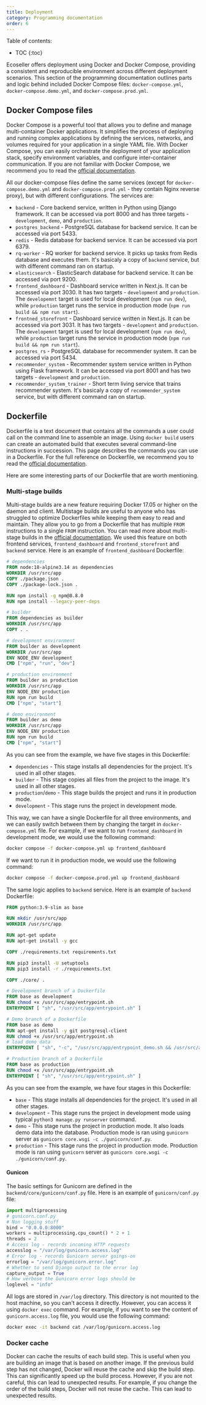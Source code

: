 ```yaml
---
title: Deployment
category: Programming documentation
order: 6
---
```


Table of contents:
* TOC
{:toc}

Ecoseller offers deployment using Docker and Docker Compose, providing a consistent and reproducible environment across different deployment scenarios. This section of the programming documentation outlines parts and logic behind included Docker Compose files: `docker-compose.yml`, `docker-compose.demo.yml`, and `docker-compose.prod.yml`.

## Docker Compose files
Docker Compose is a powerful tool that allows you to define and manage multi-container Docker applications. It simplifies the process of deploying and running complex applications by defining the services, networks, and volumes required for your application in a single YAML file. With Docker Compose, you can easily orchestrate the deployment of your application stack, specify environment variables, and configure inter-container communication.
If you are not familiar with Docker Compose, we recommend you to read the [official documentation](https://docs.docker.com/compose/).

All our docker-compose files define the same services (except for `docker-compose.demo.yml` and `docker-compose.prod.yml` - they contain Nginx reverse proxy), but with different configurations. The services are:
* `backend` - Core backend service, written in Python using Django framework. It can be accessed via port 8000 and has three targets - `development`, `demo`, and `production`.
* `postgres_backend` - PostgreSQL database for backend service. It can be accessed via port 5433.
* `redis` - Redis database for backend service. It can be accessed via port 6379.
* `rq-worker` - RQ worker for backend service. It picks up tasks from Redis database and executes them. It's basicaly a copy of `backend` service, but with different command ran on startup.
* `elasticsearch` - ElasticSearch database for backend service. It can be accessed via port 9200.
* `frontend_dashboard` - Dashboard service written in Next.js. It can be accessed via port 3030. It has two targets - `development` and `production`. The `developemnt` target is used for local development (`npm run dev`), while `production` target runs the service in production mode (`npm run build && npm run start`).
* `frontned_storefront` - Dashboard service written in Next.js. It can be accessed via port 3031. It has two targets - `development` and `production`. The `developemnt` target is used for local development (`npm run dev`), while `production` target runs the service in production mode (`npm run build && npm run start`).
* `postgres_rs` - PostgreSQL database for recommender system. It can be accessed via port 5434.
* `recommender_system` - Recommender system service written in Python using Flask framework. It can be accessed via port 8001 and has two targets - `development` and `production`.
* `recommender_system_trainer` - Short term living service that trains recommender system. It's basicaly a copy of `recommender_system` service, but with different command ran on startup.

## Dockerfile
Dockerfile is a text document that contains all the commands a user could call on the command line to assemble an image. Using `docker build` users can create an automated build that executes several command-line instructions in succession. This page describes the commands you can use in a Dockerfile. For the full reference on Dockerfile, we recommend you to read the [official documentation](https://docs.docker.com/engine/reference/builder/).

Here are some interesting parts of our Dockerfile that are worth mentioning.

### Multi-stage builds
Multi-stage builds are a new feature requiring Docker 17.05 or higher on the daemon and client. Multistage builds are useful to anyone who has struggled to optimize Dockerfiles while keeping them easy to read and maintain. They allow you to go from a Dockerfile that has multiple `FROM` instructions to a single `FROM` instruction. You can read more about multi-stage builds in the [official documentation](https://docs.docker.com/develop/develop-images/multistage-build/).
We used this feature on both frontend services, `frontend_dashboard` and `frontend_storefront` and `backend` service. Here is an example of `frontend_dashboard` Dockerfile:
```dockerfile
# dependencies
FROM node:18-alpine3.14 as dependencies
WORKDIR /usr/src/app
COPY ./package.json .
COPY ./package-lock.json .

RUN npm install -g npm@8.8.0
RUN npm install --legacy-peer-deps

# builder
FROM dependencies as builder
WORKDIR /usr/src/app
COPY . .

# development environment
FROM builder as development
WORKDIR /usr/src/app
ENV NODE_ENV development
CMD ["npm", "run", "dev"]

# production environment
FROM builder as production
WORKDIR /usr/src/app
ENV NODE_ENV production
RUN npm run build
CMD ["npm", "start"]

# demo environment
FROM builder as demo
WORKDIR /usr/src/app
ENV NODE_ENV production
RUN npm run build
CMD ["npm", "start"]
```
As you can see from the example, we have five stages in this Dockerfile:
* `dependencies` - This stage installs all dependencies for the project. It's used in all other stages.
* `builder` - This stage copies all files from the project to the image. It's used in all other stages.
* `production`/`demo` - This stage builds the project and runs it in production mode.
* `development` - This stage runs the project in development mode.

This way, we can have a single Dockerfile for all three environments, and we can easily switch between them by changing the target in `docker-compose.yml` file. For example, if we want to run `frontend_dashboard` in development mode, we would use the following command:
```bash
docker compose -f docker-compose.yml up frontend_dashboard
```
If we want to run it in production mode, we would use the following command:
```bash
docker compose -f docker-compose.prod.yml up frontend_dashboard
```

The same logic applies to `backend` service. Here is an example of `backend` Dockerfile:
```dockerfile
FROM python:3.9-slim as base

RUN mkdir /usr/src/app
WORKDIR /usr/src/app

RUN apt-get update
RUN apt-get install -y gcc

COPY ./requirements.txt requirements.txt

RUN pip3 install -U setuptools 
RUN pip3 install -r ./requirements.txt

COPY ./core/ .

# Development branch of a Dockerfile
FROM base as development
RUN chmod +x /usr/src/app/entrypoint.sh
ENTRYPOINT [ "sh", "/usr/src/app/entrypoint.sh" ]

# Demo branch of a Dockerfile
FROM base as demo
RUN apt-get install -y git postgresql-client
RUN chmod +x /usr/src/app/entrypoint.sh
# load demo data
ENTRYPOINT [ "sh", "-c", "/usr/src/app/entrypoint_demo.sh && /usr/src/app/entrypoint.sh" ]

# Production branch of a Dockerfile
FROM base as production
RUN chmod +x /usr/src/app/entrypoint.sh
ENTRYPOINT [ "sh", "/usr/src/app/entrypoint.sh" ]
```
As you can see from the example, we have four stages in this Dockerfile:
* `base` - This stage installs all dependencies for the project. It's used in all other stages.
* `development` - This stage runs the project in development mode using typical `python3 manage.py runserver` command.
* `demo` - This stage runs the project in production mode. It also loads demo data into the database. Production mode is ran using `gunicorn` server as `gunicorn core.wsgi -c ./gunicorn/conf.py`.
* `production` - This stage runs the project in production mode. Production mode is ran using `gunicorn` server as `gunicorn core.wsgi -c ./gunicorn/conf.py`. 

#### Gunicon
The basic settings for Gunicorn are defined in the `backend/core/gunicorn/conf.py` file. Here is an example of `gunicorn/conf.py` file:
```python
import multiprocessing
# gunicorn.conf.py
# Non logging stuff
bind = "0.0.0.0:8000"
workers = multiprocessing.cpu_count() * 2 + 1
threads = 2
# Access log - records incoming HTTP requests
accesslog = "/var/log/gunicorn.access.log"
# Error log - records Gunicorn server goings-on
errorlog = "/var/log/gunicorn.error.log"
# Whether to send Django output to the error log
capture_output = True
# How verbose the Gunicorn error logs should be
loglevel = "info"
```

All logs are stored in `/var/log` directory. This directory is not mounted to the host machine, so you can't access it directly. However, you can access it using `docker exec` command. For example, if you want to see the content of `gunicorn.access.log` file, you would use the following command:
```bash
docker exec -it backend cat /var/log/gunicorn.access.log
```

### Docker cache
Docker can cache the results of each build step. This is useful when you are building an image that is based on another image. If the previous build step has not changed, Docker will reuse the cache and skip the build step. This can significantly speed up the build process. However, if you are not careful, this can lead to unexpected results. For example, if you change the order of the build steps, Docker will not reuse the cache. This can lead to unexpected results.

